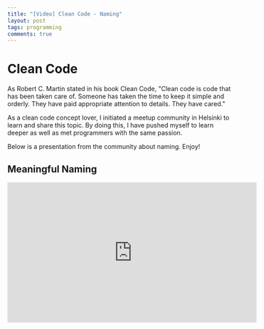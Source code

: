 ```yaml
---
title: "[Video] Clean Code - Naming"
layout: post
tags: programming
comments: true
---
```


# Clean Code

As Robert C. Martin stated in his book Clean Code, "Clean code is code that has been taken care of. Someone has taken the time to keep it simple and orderly. They have paid appropriate attention to details. They have cared."

As a clean code concept lover, I initiated a meetup community in Helsinki to learn and share this topic. By doing this, I have pushed myself to learn deeper as well as met programmers with the same passion.

Below is a presentation from the community about naming. Enjoy!

## Meaningful Naming

<iframe width="560" height="315" src="https://www.youtube.com/embed/sbs3PrSp3h0" frameborder="0" allow="accelerometer; autoplay; encrypted-media; gyroscope; picture-in-picture" allowfullscreen></iframe>